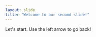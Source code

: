 ```yaml
---
layout: slide
title: "Welcome to our second slide!"
---
```

Let's start.
Use the left arrow to go back!
